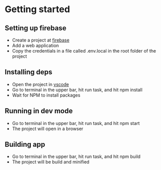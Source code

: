 # Getting started

## Setting up firebase

- Create a project at [firebase](https://console.firebase.google.com/)
- Add a web application
- Copy the credentials in a file called .env.local in the root folder of the project

## Installing deps

- Open the project in [vscode](https://code.visualstudio.com/)
- Go to terminal in the upper bar, hit run task, and hit npm install
- Wait for NPM to install packages

## Running in dev mode

- Go to terminal in the upper bar, hit run task, and hit npm start
- The project will open in a browser

## Building app

- Go to terminal in the upper bar, hit run task, and hit npm build
- The project will be build and minified
